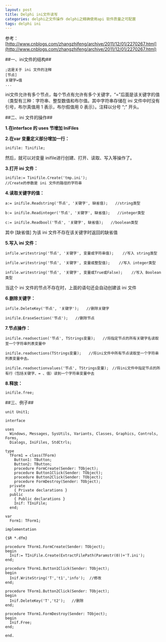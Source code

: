 ```yaml
---
layout: post
title: Delphi ini文件读写
categories: delphi之文件操作 delphi之精确使用api 软件质量之可配置
tags: delphi ini
---
```


参考：[http://www.cnblogs.com/zhangzhifeng/archive/2011/12/01/2270267.html](http://www.cnblogs.com/zhangzhifeng/archive/2011/12/01/2270267.html)
 
##一、ini文件的结构##

    ;这是关于 ini 文件的注释
    [节点]
    关键字=值
    ...

ini文件允许有多个节点，每个节点有允许有多个关键字，“=”后面是该关键字的值（类型有三种：字符串、整型数值和布尔值。其中字符串存储在 ini 文件中时没有引号，布尔真值用 1 表示，布尔假值用 0 表示）。注释以分号 “;” 开头。

##二、ini 文件的操作##

**1.在interface 的 uses 节增加 IniFiles**

**2.在var 变量定义部分增加一行：**

    inifile: Tinifile;

然后，就可以对变量 inifile进行创建、打开、读取、写入等操作了。

**3.打开 ini 文件：**

    inifile:= Tinifile.Create('tmp.ini');
    //Create的参数是 ini 文件的路径的字符串

**4.读取关键字的值：**

    a:= inifile.Readstring('节点', '关键字', 缺省值);　　//string类型
    
    b:= inifile.Readinteger('节点', '关键字', 缺省值);　　//integer类型
    
    c:= inifile.Readbool('节点', '关键字', 缺省值);　　//boolean类型

其中 [缺省值] 为该 ini 文件不存在该关键字时返回的缺省值

**5.写入 ini 文件：**

    infile.writestring('节点', '关键字', 变量或字符串值);    //写入 string类型
    
    infile.writestring('节点', '关键字', 变量或整型值);    //写入 integer类型
    
    infile.writestring('节点', '关键字', 变量或True或False);    //写入 Boolean类型

当这个 ini 文件的节点不存在时，上面的语句还会自动创建该 ini 文件

**6.删除关键字：**

    infile.DeleteKey('节点', '关键字');　　//删除关键字
    
    inifile.EraseSection('节点');　　//删除节点

**7.节点操作：**

    inifile.readsection('节点', TStrings变量);　　//将指定节点的所有关键字名读取至一个字符串列表变量中
    
    inifile.readsections(TStrings变量);　　//将ini文件中所有节点读取至一个字符串列表变量中去。
    
    inifile.readsectionvalues('节点', TStrings变量);　//将ini文件中指定节点的所有行（包括关键字、= 、值）读到一个字符串变量中去

**8.释放：**

    inifile.free;

##三、例子##

    unit Unit1;
    
    interface
    
    uses
      Windows, Messages, SysUtils, Variants, Classes, Graphics, Controls, Forms,
      Dialogs, IniFiles, StdCtrls;
    
    type
      TForm1 = class(TForm)
        Button1: TButton;
        Button2: TButton;
        procedure FormCreate(Sender: TObject);
        procedure Button1Click(Sender: TObject);
        procedure Button2Click(Sender: TObject);
        procedure FormDestroy(Sender: TObject);
      private
        { Private declarations }
      public
        { Public declarations }
        Inif: TIniFile;
      end;
    
    var
      Form1: TForm1;
    
    implementation
    
    {$R *.dfm}
    
    procedure TForm1.FormCreate(Sender: TObject);
    begin
      Inif:= TIniFile.Create(ExtractFilePath(Paramstr(0))+'T.ini');
    end;
    
    procedure TForm1.Button1Click(Sender: TObject);
    begin
      Inif.WriteString('T','t1','info');  //修改
    end;
    
    procedure TForm1.Button2Click(Sender: TObject);
    begin
      Inif.DeleteKey('T','t2');   //删除
    end;
    
    procedure TForm1.FormDestroy(Sender: TObject);
    begin
      Inif.Free;
    end;
    
    end.


 

